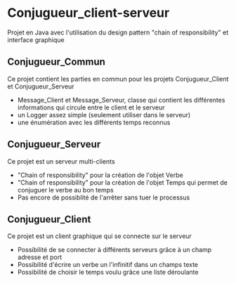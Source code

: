 # Conjugueur_client-serveur
Projet en Java avec l'utilisation du design pattern "chain of responsibility" et interface graphique

## Conjugueur_Commun
Ce projet contient les parties en commun pour les projets Conjugueur_Client et Conjugueur_Serveur
* Message_Client et Message_Serveur, classe qui contient les différentes informations qui circule entre le client et le serveur
* un Logger assez simple (seulement utiliser dans le serveur)
* une énumération avec les différents temps reconnus

## Conjugueur_Serveur
Ce projet est un serveur multi-clients
* "Chain of responsibility" pour la création de l'objet Verbe
* "Chain of responsibility" pour la création de l'objet Temps qui permet de conjuguer le verbe au bon temps
* Pas encore de possiblité de l'arrêter sans tuer le processus

## Conjugueur_Client
Ce projet est un client graphique qui se connecte sur le serveur
* Possibilité de se connecter à différents serveurs grâce à un champ adresse et port
* Possibilité d'écrire un verbe un l'infinitif dans un champs texte
* Possibilité de choisir le temps voulu grâce une liste déroulante
